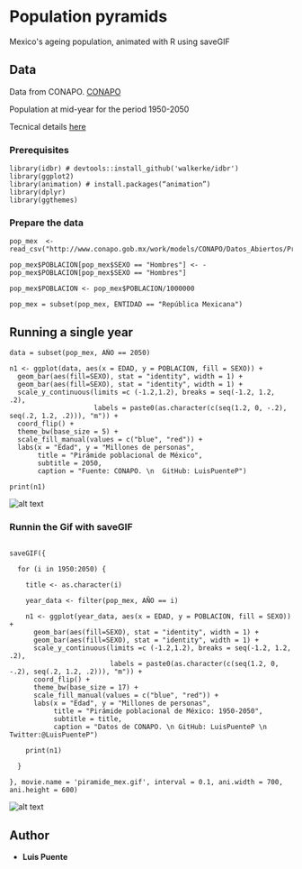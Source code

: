 
# Population pyramids
Mexico's ageing population, animated with R using saveGIF


## Data 

Data from CONAPO. [CONAPO](http://www.conapo.gob.mx/work/models/CONAPO/Datos_Abiertos/Proyecciones2018/pob_mit_proyecciones.csv)

Population at mid-year for the period 1950-2050 

Tecnical details [here](https://www.gob.mx/conapo/acciones-y-programas/conciliacion-demografica-de-mexico-1950-2015-y-proyecciones-de-la-poblacion-de-mexico-y-de-las-entidades-federativas-2016-2050)


### Prerequisites

```
library(idbr) # devtools::install_github('walkerke/idbr')
library(ggplot2)
library(animation) # install.packages(“animation”)
library(dplyr)
library(ggthemes)
```

### Prepare the data

```
pop_mex  <- read_csv("http://www.conapo.gob.mx/work/models/CONAPO/Datos_Abiertos/Proyecciones2018/pob_mit_proyecciones.csv"))

pop_mex$POBLACION[pop_mex$SEXO == "Hombres"] <- -pop_mex$POBLACION[pop_mex$SEXO == "Hombres"]

pop_mex$POBLACION <- pop_mex$POBLACION/1000000

pop_mex = subset(pop_mex, ENTIDAD == "República Mexicana")

```

## Running a single year
```
data = subset(pop_mex, AÑO == 2050)

n1 <- ggplot(data, aes(x = EDAD, y = POBLACION, fill = SEXO)) + 
  geom_bar(aes(fill=SEXO), stat = "identity", width = 1) + 
  geom_bar(aes(fill=SEXO), stat = "identity", width = 1) + 
  scale_y_continuous(limits =c (-1.2,1.2), breaks = seq(-1.2, 1.2, .2), 
                     labels = paste0(as.character(c(seq(1.2, 0, -.2), seq(.2, 1.2, .2))), "m")) + 
  coord_flip() + 
  theme_bw(base_size = 5) +
  scale_fill_manual(values = c("blue", "red")) +
  labs(x = "Edad", y = "Millones de personas",
       title = "Pirámide poblacional de México",
       subtitle = 2050,
       caption = "Fuente: CONAPO. \n  GitHub: LuisPuenteP") 

print(n1)
```
![alt text](https://github.com/LuisPuenteP/PopulationPyramids/blob/master/Code/Mex_pop2050.png "example")


### Runnin the Gif with saveGIF


```

saveGIF({
  
  for (i in 1950:2050) {
    
    title <- as.character(i)
    
    year_data <- filter(pop_mex, AÑO == i)
    
    n1 <- ggplot(year_data, aes(x = EDAD, y = POBLACION, fill = SEXO)) + 
      geom_bar(aes(fill=SEXO), stat = "identity", width = 1) + 
      geom_bar(aes(fill=SEXO), stat = "identity", width = 1) + 
      scale_y_continuous(limits =c (-1.2,1.2), breaks = seq(-1.2, 1.2, .2), 
                         labels = paste0(as.character(c(seq(1.2, 0, -.2), seq(.2, 1.2, .2))), "m")) + 
      coord_flip() + 
      theme_bw(base_size = 17) +
      scale_fill_manual(values = c("blue", "red")) +
      labs(x = "Edad", y = "Millones de personas",
           title = "Pirámide poblacional de México: 1950-2050",
           subtitle = title,
           caption = "Datos de CONAPO. \n GitHub: LuisPuenteP \n Twitter:@LuisPuenteP")
    
    print(n1)
    
  }
  
}, movie.name = 'piramide_mex.gif', interval = 0.1, ani.width = 700, ani.height = 600)
```

![alt text](https://github.com/LuisPuenteP/PopulationPyramids/blob/master/Code/piramide_mex.gif "Example")

## Author

* **Luis Puente** 

